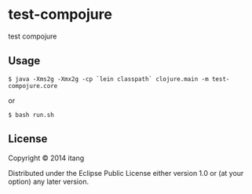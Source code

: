 # test-compojure

test compojure

## Usage

```
$ java -Xms2g -Xmx2g -cp `lein classpath` clojure.main -m test-compojure.core
```

or

```
$ bash run.sh
```

## License

Copyright © 2014 itang

Distributed under the Eclipse Public License either version 1.0 or (at
your option) any later version.
